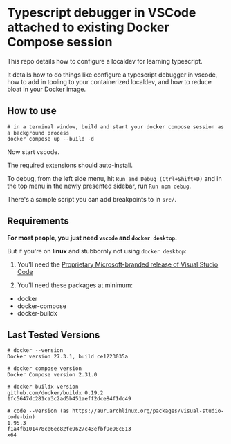 # Typescript debugger in VSCode attached to existing Docker Compose session

This repo details how to configure a localdev for learning typescript. 

It details how to do things like configure a typescript debugger in vscode, how to add in tooling to your containerized localdev, and how to reduce bloat in your Docker image. 

## How to use

```
# in a terminal window, build and start your docker compose session as a background process
docker compose up --build -d
```

Now start vscode.

The required extensions should auto-install. 

To debug, from the left side menu, hit `Run and Debug (Ctrl+Shift+D)` and in the top menu in the newly presented sidebar, run `Run npm debug`. 

There's a sample script you can add breakpoints to in `src/`. 

## Requirements

**For most people, you just need `vscode` and `docker desktop`.**

But if you're on **linux** and stubbornly not using `docker desktop`:

1. You'll need the [Proprietary Microsoft-branded release of Visual Studio Code](https://wiki.archlinux.org/title/Visual_Studio_Code)

2. You'll need these packages at minimum:
- docker 
- docker-compose 
- docker-buildx

## Last Tested Versions

```
# docker --version
Docker version 27.3.1, build ce1223035a

# docker compose version
Docker Compose version 2.31.0

# docker buildx version
github.com/docker/buildx 0.19.2 1fc5647dc281ca3c2ad5b451aeff2dce84f1dc49

# code --version (as https://aur.archlinux.org/packages/visual-studio-code-bin)
1.95.3
f1a4fb101478ce6ec82fe9627c43efbf9e98c813
x64
